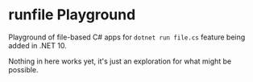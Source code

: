# runfile Playground

Playground of file-based C# apps for `dotnet run file.cs` feature being added in .NET 10.

Nothing in here works yet, it's just an exploration for what might be possible.
